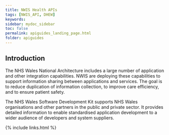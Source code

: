 ```yaml
---
title: NWIS Health APIs
tags: [NWIS_API, DHEW]
keywords: 
sidebar: mydoc_sidebar
toc: false
permalink: apiguides_landing_page.html
folder: apiguides
---
```


<h2> Introduction </h2>

<p> The NHS Wales National Architecture includes a large number of application and other integration capabilities. NWIS are deploying these capabilities to support information sharing between applications and services. The goal is to reduce duplication of information collection, to improve care efficiency, and to ensure patient safety. </p>

<p> The NHS Wales Software Development Kit supports NHS Wales organisations and other partners in the public and private sector. It provides detailed information to enable standardised application development to a wider audience of developers and system suppliers. </p>

{% include links.html %}